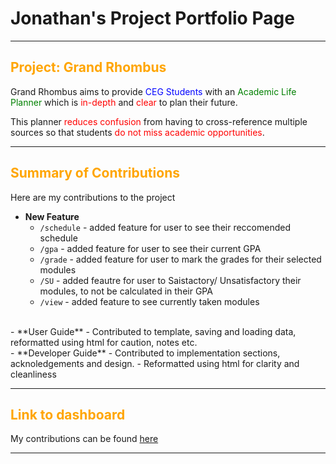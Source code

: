 # Jonathan's Project Portfolio Page

---
<h2>
<span style="color:orange;">Project: Grand Rhombus</span>
</h2>
Grand Rhombus aims to provide <span style="color:blue;">CEG Students</span> with an 
<span style="color:green;">Academic Life Planner</span> which is <span style="color:red;"> in-depth </span> and 
<span style="color:red;"> clear </span> to plan their future.

This planner <span style="color:red;">reduces confusion</span> from having to cross-reference multiple sources 
so that students <span style="color:red;">do not miss academic opportunities</span>.

---

<h2>
<span style="color:orange;">Summary of Contributions</span>
</h2>

Here are my contributions to the project

- **New Feature**
    - `/schedule` -  added feature for user to see their reccomended schedule
    - `/gpa` - added feature for user to see their current GPA
    - `/grade` - added feature for user to mark the grades for their selected modules
    - `/SU` - added feautre for user to Saistactory/ Unsatisfactory their modules, to not be calculated in their GPA
    - `/view` - added feature to see currently taken modules 
</br>
- **User Guide**
    - Contributed to template, saving and loading data, reformatted using html for caution, notes etc.
</br>
- **Developer Guide**
    - Contributed to implementation sections, acknoledgements and design.
    - Reformatted using html for clarity and cleanliness
    

---

<h2>
<span style="color:orange;">Link to dashboard</span>
</h2>

My contributions can be found [here](https://nus-cs2113-ay2425s2.github.io/tp-dashboard/?search=jonathan2745&breakdown=true)

--- 
